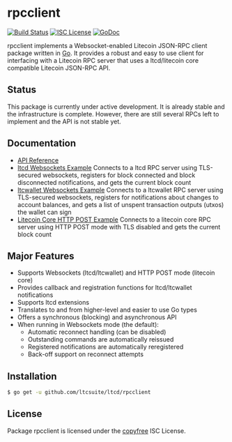 rpcclient
=========

[![Build Status](https://github.com/ltcsuite/ltcd/workflows/Build%20and%20Test/badge.svg)](https://github.com/ltcsuite/ltcd/actions)
[![ISC License](http://img.shields.io/badge/license-ISC-blue.svg)](http://copyfree.org)
[![GoDoc](https://img.shields.io/badge/godoc-reference-blue.svg)](https://pkg.go.dev/github.com/ltcsuite/ltcd/rpcclient)

rpcclient implements a Websocket-enabled Litecoin JSON-RPC client package written
in [Go](http://golang.org/).  It provides a robust and easy to use client for
interfacing with a Litecoin RPC server that uses a ltcd/litecoin core compatible
Litecoin JSON-RPC API.

## Status

This package is currently under active development.  It is already stable and
the infrastructure is complete.  However, there are still several RPCs left to
implement and the API is not stable yet.

## Documentation

* [API Reference](https://pkg.go.dev/github.com/ltcsuite/ltcd/rpcclient)
* [ltcd Websockets Example](https://github.com/ltcsuite/ltcd/tree/master/rpcclient/examples/btcdwebsockets)
  Connects to a ltcd RPC server using TLS-secured websockets, registers for
  block connected and block disconnected notifications, and gets the current
  block count
* [ltcwallet Websockets Example](https://github.com/ltcsuite/ltcd/tree/master/rpcclient/examples/btcwalletwebsockets)
  Connects to a ltcwallet RPC server using TLS-secured websockets, registers for
  notifications about changes to account balances, and gets a list of unspent
  transaction outputs (utxos) the wallet can sign
* [Litecoin Core HTTP POST Example](https://github.com/ltcsuite/ltcd/tree/master/rpcclient/examples/bitcoincorehttp)
  Connects to a litecoin core RPC server using HTTP POST mode with TLS disabled
  and gets the current block count

## Major Features

* Supports Websockets (ltcd/ltcwallet) and HTTP POST mode (litecoin core)
* Provides callback and registration functions for ltcd/ltcwallet notifications
* Supports ltcd extensions
* Translates to and from higher-level and easier to use Go types
* Offers a synchronous (blocking) and asynchronous API
* When running in Websockets mode (the default):
  * Automatic reconnect handling (can be disabled)
  * Outstanding commands are automatically reissued
  * Registered notifications are automatically reregistered
  * Back-off support on reconnect attempts

## Installation

```bash
$ go get -u github.com/ltcsuite/ltcd/rpcclient
```

## License

Package rpcclient is licensed under the [copyfree](http://copyfree.org) ISC
License.
